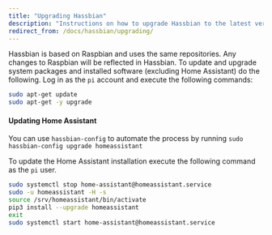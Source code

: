 ```yaml
---
title: "Upgrading Hassbian"
description: "Instructions on how to upgrade Hassbian to the latest version."
redirect_from: /docs/hassbian/upgrading/
---
```


Hassbian is based on Raspbian and uses the same repositories. Any changes to Raspbian will be reflected in Hassbian. To update and upgrade system packages and installed software (excluding Home Assistant) do the following.
Log in as the `pi` account and execute the following commands:

```bash
sudo apt-get update
sudo apt-get -y upgrade
```

#### Updating Home Assistant

<div class='note'>

You can use `hassbian-config` to automate the process by running `sudo hassbian-config upgrade homeassistant`

</div>

To update the Home Assistant installation execute the following command as the `pi` user.

```bash
sudo systemctl stop home-assistant@homeassistant.service
sudo -u homeassistant -H -s
source /srv/homeassistant/bin/activate
pip3 install --upgrade homeassistant
exit
sudo systemctl start home-assistant@homeassistant.service
```
